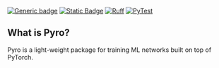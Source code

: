 [![Generic badge](https://img.shields.io/badge/License-BSD3-blue)](LICENSE)
[![Static Badge](https://img.shields.io/badge/Python-3.11%2B-red?logoColor=red)](https://www.python.org/downloads/release/python-3110/)
[![Ruff](https://github.com/marovira/pyro-ml/actions/workflows/ruff.yml/badge.svg)](https://github.com/marovira/pyro-ml/actions/workflows/ruff.yml)
[![PyTest](https://github.com/marovira/pyro-ml/actions/workflows/pytest.yml/badge.svg)](https://github.com/marovira/pyro-ml/actions/workflows/pytest.yml)

## What is Pyro?

Pyro is a light-weight package for training ML networks built on top of PyTorch.
